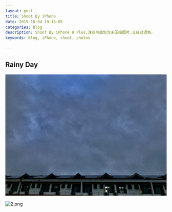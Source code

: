 ```yaml
---
layout: post
title: Shoot By iPhone
date: 2019-10-04 19:16:05
categories: Blog
description: Shoot By iPhone 8 Plus,注意可能包含未压缩图片,且经过调色。
keywords: Blog, iPhone, shoot, photos

---
```


## Rainy Day



![1.jpg](/images/posts/rainyday/1.jpg)

![2.png](/images/posts/rainyday/2.png)

